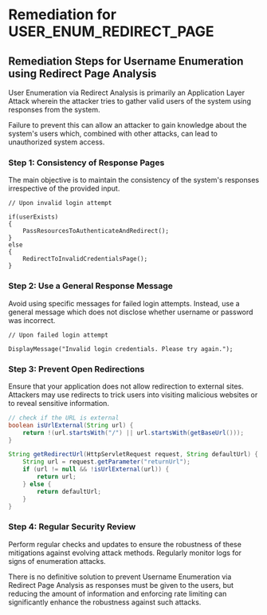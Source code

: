 # Remediation for USER_ENUM_REDIRECT_PAGE

## Remediation Steps for Username Enumeration using Redirect Page Analysis

User Enumeration via Redirect Analysis is primarily an Application Layer Attack wherein the attacker tries to gather valid users of the system using responses from the system.

Failure to prevent this can allow an attacker to gain knowledge about the system's users which, combined with other attacks, can lead to unauthorized system access.

### Step 1: Consistency of Response Pages

The main objective is to maintain the consistency of the system's responses irrespective of the provided input.

```CSharp
// Upon invalid login attempt

if(userExists)
{             
    PassResourcesToAuthenticateAndRedirect();
}
else
{
    RedirectToInvalidCredentialsPage();             
}
```

### Step 2: Use a General Response Message

Avoid using specific messages for failed login attempts. Instead, use a general message which does not disclose whether username or password was incorrect.

```CSharp
// Upon failed login attempt

DisplayMessage("Invalid login credentials. Please try again.");
```

### Step 3: Prevent Open Redirections

Ensure that your application does not allow redirection to external sites. Attackers may use redirects to trick users into visiting malicious websites or to reveal sensitive information.

```Java
// check if the URL is external
boolean isUrlExternal(String url) {
    return !(url.startsWith("/") || url.startsWith(getBaseUrl()));
}

String getRedirectUrl(HttpServletRequest request, String defaultUrl) {
    String url = request.getParameter("returnUrl");
    if (url != null && !isUrlExternal(url)) {
        return url;
    } else {
        return defaultUrl;
    }
}
```

### Step 4: Regular Security Review

Perform regular checks and updates to ensure the robustness of these mitigations against evolving attack methods. Regularly monitor logs for signs of enumeration attacks.

There is no definitive solution to prevent Username Enumeration via Redirect Page Analysis as responses must be given to the users, but reducing the amount of information and enforcing rate limiting can significantly enhance the robustness against such attacks.
